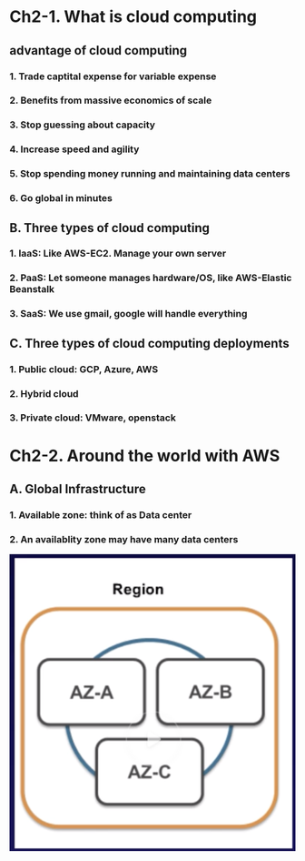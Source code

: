 # Ch2-1.  What is cloud computing
## advantage of cloud computing
###         1. Trade captital expense for variable expense
###     2. Benefits from massive economics of scale
###     3. Stop guessing about capacity
###     4. Increase speed and agility
###     5. Stop spending money running and maintaining data centers
###     6. Go global in minutes
##  B. Three types of cloud computing
###     1. IaaS: Like AWS-EC2. Manage your own server
###     2. PaaS: Let someone manages hardware/OS, like AWS-Elastic Beanstalk
###     3. SaaS: We use gmail, google will handle everything
##  C. Three types of cloud computing deployments
###     1. Public cloud: GCP, Azure, AWS
###     2. Hybrid cloud
###     3. Private cloud: VMware, openstack
# Ch2-2. Around the world with AWS
##  A. Global Infrastructure
###     1. Available zone: think of as Data center
###     2. An availablity zone may have many data centers
![image](https://github.com/chialin-liu/AWS_StudyPlan/blob/master/CloudPractitioner/AZRegion.png)
     
     

